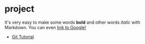 # project

It's very easy to make some words **bold** and other words *italic* with Markdown. You can even [link to Google!](http://google.com)

* [Git Tutorial](/git.md)
